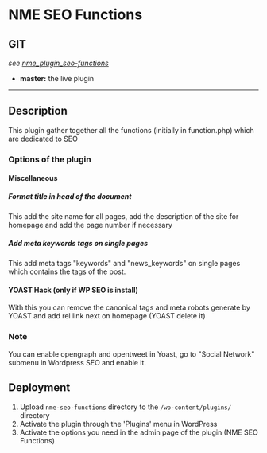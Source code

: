 NME SEO Functions
===========================

## GIT

*see [nme_plugin_seo-functions](http://git.maggie.netmediaeurope.com/nme_plugin_seo-functions)*

 - **master:** the live plugin



-----

## Description

This plugin gather together all the functions (initially in function.php) which are dedicated to SEO


### Options of the plugin
#### Miscellaneous
##### Format title in head of the document
This add the site name for all pages, add the description of the site for homepage and add the page number if necessary

##### Add meta keywords tags on single pages
This add meta tags "keywords" and "news_keywords" on single pages which contains the tags of the post.

#### YOAST Hack (only if WP SEO is install)
With this you can remove the canonical tags and meta robots generate by YOAST and add rel link next on homepage (YOAST delete it)

### Note
You can enable opengraph and opentweet in Yoast, go to "Social Network" submenu in Wordpress SEO and enable it.

## Deployment

1. Upload `nme-seo-functions` directory to the `/wp-content/plugins/` directory
2. Activate the plugin through the 'Plugins' menu in WordPress
3. Activate the options you need in the admin page of the plugin (NME SEO Functions)